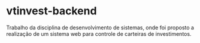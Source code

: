# vtinvest-backend

Trabalho da disciplina de desenvolvimento de sistemas, onde foi proposto a realização de um sistema web para controle de carteiras de investimentos.
